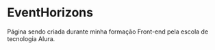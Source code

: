 # EventHorizons
Página sendo criada durante minha formação Front-end pela escola de tecnologia Alura.
